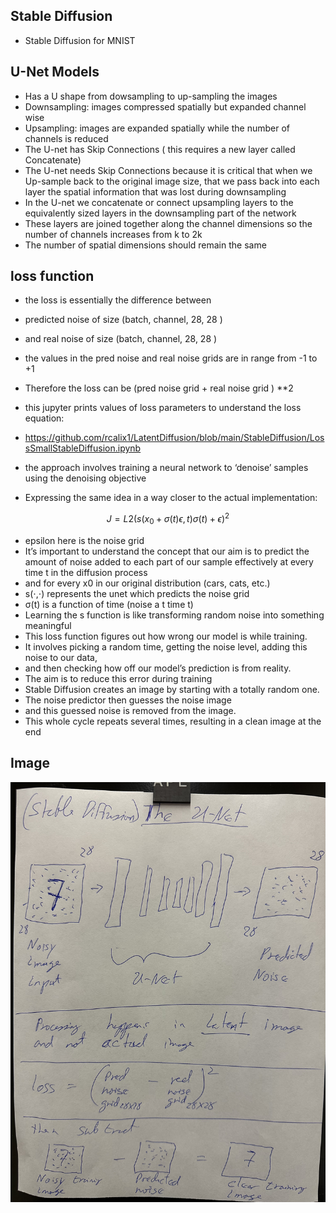 ## Stable Diffusion

* Stable Diffusion for MNIST

## U-Net Models

* Has a U shape from dowsampling to up-sampling the images
* Downsampling: images compressed spatially but expanded channel wise
* Upsampling: images are expanded spatially while the number of channels is reduced
* The U-net has Skip Connections ( this requires a new layer called Concatenate)
* The U-net needs Skip Connections because it is critical that when we Up-sample back to the original image size, that we pass back into each layer the spatial information that was lost during downsampling
* In the U-net we concatenate or connect upsampling layers to the equivalently sized layers in the downsampling part of the network
* These layers are joined together along the channel dimensions so the number of channels increases from k to 2k
* The number of spatial dimensions should remain the same

## loss function

* the loss is essentially the difference between
* predicted noise of size (batch, channel, 28, 28 )
* and real noise of size (batch, channel, 28, 28 )
* the values in the pred noise and real noise grids are in range from -1 to +1
* Therefore the loss can be (pred noise grid  + real noise grid ) **2
* this jupyter prints values of loss parameters to understand the loss equation:
* https://github.com/rcalix1/LatentDiffusion/blob/main/StableDiffusion/LossSmallStableDiffusion.ipynb
* the approach involves training a neural network to ‘denoise’ samples using the denoising objective


* Expressing the same idea in a way closer to the actual implementation:

$$
  J =   L2(  s( x_{ 0 }  + \sigma(t) \epsilon, t )  \sigma(t) + \epsilon )^2
$$

* epsilon here is the noise grid
* It’s important to understand the concept that our aim is to predict the amount of noise added to each part of our sample effectively at every time t in the diffusion process
*  and for every x0​ in our original distribution (cars, cats, etc.)
* s(⋅,⋅) represents the unet which predicts the noise grid
* σ(t) is a function of time (noise a t time t)
* Learning the s function is like transforming random noise into something meaningful
* This loss function figures out how wrong our model is while training.
* It involves picking a random time, getting the noise level, adding this noise to our data,
* and then checking how off our model’s prediction is from reality.
* The aim is to reduce this error during training
* Stable Diffusion creates an image by starting with a totally random one.
* The noise predictor then guesses the noise  image 
* and this guessed noise is removed from the image.
* This whole cycle repeats several times, resulting in a clean image at the end

## Image


![stableDiffusion.jpg](stableDiffusion.jpg)




